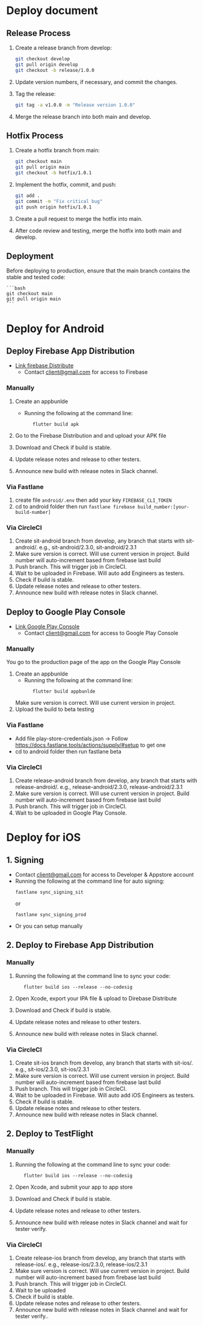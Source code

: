 # Deploy document

## Release Process

1. Create a release branch from develop:

    ```bash
    git checkout develop
    git pull origin develop
    git checkout -b release/1.0.0
    ```

2. Update version numbers, if necessary, and commit the changes.

3. Tag the release:

    ```bash
    git tag -a v1.0.0 -m "Release version 1.0.0"
    ```
4. Merge the release branch into both main and develop.

## Hotfix Process
1. Create a hotfix branch from main:

    ```bash
    git checkout main
    git pull origin main
    git checkout -b hotfix/1.0.1
    ```

2. Implement the hotfix, commit, and push:

    ```bash
    git add .
    git commit -m "Fix critical bug"
    git push origin hotfix/1.0.1
    ```
3. Create a pull request to merge the hotfix into main.

4. After code review and testing, merge the hotfix into both main and develop.
## Deployment
Before deploying to production, ensure that the main branch contains the stable and tested code:

    ```bash
    git checkout main
    git pull origin main
    ```

# Deploy for Android
## Deploy Firebase App Distribution 
- [Link firebase Distribute](https://console.firebase.google.com/project/yourapp/appdistribution/)
   - Contact client@gmail.com for access to Firebase

### Manually
1. Create an appbunlde
   - Running the following at the command line:
      ```
         flutter build apk
      ```

2. Go to the Firebase Distribution and and upload your APK file
3. Download and Check if build is stable.
4. Update release notes and release to other testers.
5. Announce new build with release notes in Slack channel.
### Via Fastlane
1. create file `android/.env` then add your key `FIREBASE_CLI_TOKEN`
2. cd to android folder then run `fastlane firebase build_number:[your-build-number]`

### Via CircleCI
1. Create sit-android branch from develop, any branch that starts with sit-android/. e.g., sit-android/2.3.0, sit-android/2.3.1
2. Make sure version is correct. Will use current version in project. Build number will auto-increment based from firebase last build
3. Push branch. This will trigger job in CircleCI.
4. Wait to be uploaded in Firebase. Will auto add Engineers as testers.
5. Check if build is stable.
6. Update release notes and release to other testers.
7. Announce new build with release notes in Slack channel.

## Deploy to Google Play Console
- [Link Google Play Console](https://play.google.com/apps/publish)
   - Contact client@gmail.com for access to Google Play Console

### Manually
You go to the production page of the app on the Google Play Console
1. Create an appbunlde
   - Running the following at the command line:
      ```
         flutter build appbunlde
      ```
   Make sure version is correct. Will use current version in project. 
2. Upload the build to beta testing

### Via Fastlane
- Add file play-store-credentials.json -> Follow https://docs.fastlane.tools/actions/supply/#setup to get one 
- cd to android folder then run fastlane beta

### Via CircleCI
1. Create release-android branch from develop, any branch that starts with release-android/. e.g., release-android/2.3.0, release-android/2.3.1
2. Make sure version is correct. Will use current version in project. Build number will auto-increment based from firebase last build
3. Push branch. This will trigger job in CircleCI.
4. Wait to be uploaded in Google Play Console.

# Deploy for iOS
## 1. Signing

- Contact client@gmail.com for access to Developer & Appstore account
- Running the following at the command line for auto signing:
   ```
   fastlane sync_signing_sit
   ```
   or 
   ```
   fastlane sync_signing_prod
   ```
- Or you can setup manually

## 2. Deploy to Firebase App Distribution 
### Manually

1. Running the following at the command line to sync your code:
      ```
         flutter build ios --release --no-codesig
      ```

2. Open Xcode, export your IPA file & upload to Direbase Distribute
3. Download and Check if build is stable.
4. Update release notes and release to other testers.
5. Announce new build with release notes in Slack channel.

### Via CircleCI
1. Create sit-ios branch from develop, any branch that starts with sit-ios/. e.g., sit-ios/2.3.0, sit-ios/2.3.1
2. Make sure version is correct. Will use current version in project. Build number will auto-increment based from firebase last build
3. Push branch. This will trigger job in CircleCI.
4. Wait to be uploaded in Firebase. Will auto add iOS Engineers as testers.
5. Check if build is stable.
6. Update release notes and release to other testers.
7. Announce new build with release notes in Slack channel.

## 2. Deploy to TestFlight 
### Manually

1. Running the following at the command line to sync your code:
      ```
         flutter build ios --release --no-codesig
      ```

2. Open Xcode, and submit your app to app store
3. Download and Check if build is stable.
4. Update release notes and release to other testers.
5. Announce new build with release notes in Slack channel and wait for tester verify.

### Via CircleCI
1. Create release-ios branch from develop, any branch that starts with release-ios/. e.g., release-ios/2.3.0, release-ios/2.3.1
2. Make sure version is correct. Will use current version in project. Build number will auto-increment based from firebase last build
3. Push branch. This will trigger job in CircleCI.
4. Wait to be uploaded
5. Check if build is stable.
6. Update release notes and release to other testers.
7. Announce new build with release notes in Slack channel and wait for tester verify..